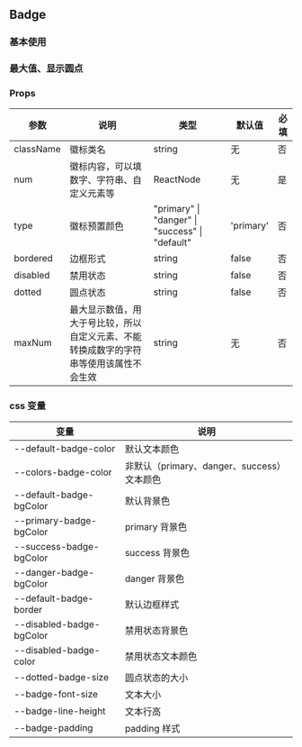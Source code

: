 ## Badge

### 基本使用

<code src="../demo/badge/badge1.tsx"></code>

### 最大值、显示圆点

<code src="../demo/badge/badge2.tsx"></code>

### Props

| 参数      | 说明                                                                                   | 类型                                            | 默认值    | 必填 |
| --------- | -------------------------------------------------------------------------------------- | ----------------------------------------------- | --------- | ---- |
| className | 徽标类名                                                                               | string                                          | 无        | 否   |
| num       | 徽标内容，可以填数字、字符串、自定义元素等                                             | ReactNode                                       | 无        | 是   |
| type      | 徽标预置颜色                                                                           | "primary" \| "danger" \| "success" \| "default" | 'primary' | 否   |
| bordered  | 边框形式                                                                               | string                                          | false     | 否   |
| disabled  | 禁用状态                                                                               | string                                          | false     | 否   |
| dotted    | 圆点状态                                                                               | string                                          | false     | 否   |
| maxNum    | 最大显示数值，用大于号比较，所以自定义元素、不能转换成数字的字符串等使用该属性不会生效 | string                                          | 无        | 否   |

### css 变量

| 变量                     | 说明                                       |
| ------------------------ | ------------------------------------------ |
| --default-badge-color    | 默认文本颜色                               |
| --colors-badge-color     | 非默认（primary、danger、success）文本颜色 |
| --default-badge-bgColor  | 默认背景色                                 |
| --primary-badge-bgColor  | primary 背景色                             |
| --success-badge-bgColor  | success 背景色                             |
| --danger-badge-bgColor   | danger 背景色                              |
| --default-badge-border   | 默认边框样式                               |
| --disabled-badge-bgColor | 禁用状态背景色                             |
| --disabled-badge-color   | 禁用状态文本颜色                           |
| --dotted-badge-size      | 圆点状态的大小                             |
| --badge-font-size        | 文本大小                                   |
| --badge-line-height      | 文本行高                                   |
| --badge-padding          | padding 样式                               |
